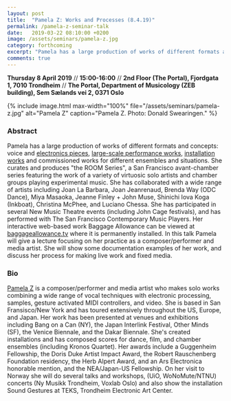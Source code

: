 ```yaml
---
layout: post
title:  "Pamela Z: Works and Processes (8.4.19)"
permalink: /pamela-z-seminar-talk
date:   2019-03-22 08:10:00 +0200
image: /assets/seminars/pamela-z.jpg
category: forthcoming
excerpt: "Pamela has a large production of works of different formats and concepts: voice and electronics pieces, large-scale performance works, installation works and commissioned works for different ensembles and situations."
comments: true
---
```


**Thursday 8 April 2019** // **15:00-16:00** // **2nd Floor (The Portal), Fjordgata 1, 7010 Trondheim** // **The Portal, Department of Musicology (ZEB building), Sem Sælands vei 2, 0371 Oslo**

{% include image.html
max-width="100%" file="/assets/seminars/pamela-z.jpg" alt="Pamela Z"
caption="Pamela Z. Photo: Donald Swearingen." %}

### Abstract

Pamela has a large production of works of different formats and concepts: voice and <a href="http://www.pamelaz.com/concerts.html">electronics pieces</a>, <a href="http://www.pamelaz.com/largescale.html">large-scale performance works</a>, <a href="http://www.pamelaz.com/installations.html">installation works</a> and commissioned works for different ensembles and situations. She curates and produces "the ROOM Series", a San Francisco avant-chamber series featuring the work of a variety of virtuosic solo artists and chamber groups playing experimental music. She has collaborated with a wide range of artists including Joan La Barbara, Joan Jeanrenaud, Brenda Way (ODC Dance), Miya Masaoka, Jeanne Finley + John Muse, Shinichi Iova Koga (Inkboat), Christina McPhee, and Luciano Chessa. She has participated in several New Music Theatre events (including John Cage festivals), and has performed with The San Francisco Contemporary Music Players. Her interactive web-based work Baggage Allowance can be viewed at <a href="http://www.baggageallowance.tv/">baggageallowance.tv</a> where it is permanently installed. In this talk Pamela will give a lecture focusing on her practice as a composer/performer and media artist. She will show some documentation examples of her work, and discuss her process for making live work and fixed media.

### Bio

[Pamela Z](http://pamelaz.com) is a composer/performer and media artist who makes solo works combining a wide range of vocal techniques with electronic processing, samples, gesture activated MIDI controllers, and video. She is based in San Fransisco/New York and has toured extensively throughout the US, Europe, and Japan. Her work has been presented at venues and exhibitions including Bang on a Can (NY), the Japan Interlink Festival, Other Minds (SF), the Venice Biennale, and the Dakar Biennale. She's created installations and has composed scores for dance, film, and chamber ensembles (including Kronos Quartet). Her awards include a Guggenheim Fellowship, the Doris Duke Artist Impact Award, the Robert Rauschenberg Foundation residency, the Herb Alpert Award, and an Ars Electronica honorable mention, and the NEA/Japan-US Fellowship. On her visit to Norway she will do several talks and workshops, (UiO, WoNoMute/NTNU) concerts (Ny Musikk Trondheim, Voxlab Oslo) and also show the installation Sound Gestures at TEKS, Trondheim Electronic Art Center.
